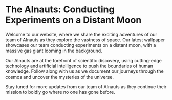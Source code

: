 <!--
Write me markdown content of website with wallpaper:

"A group of AInauts conducting experiments on a distant moon, with a massive gas giant looming in the background."

The header of the page should not be copy of the text but rather a real content of the website which is using this wallpaper.
-->

<!--font:Montserrat-->

# The AInauts: Conducting Experiments on a Distant Moon

Welcome to our website, where we share the exciting adventures of our team of AInauts as they explore the vastness of space. Our latest wallpaper showcases our team conducting experiments on a distant moon, with a massive gas giant looming in the background.

Our AInauts are at the forefront of scientific discovery, using cutting-edge technology and artificial intelligence to push the boundaries of human knowledge. Follow along with us as we document our journeys through the cosmos and uncover the mysteries of the universe.

Stay tuned for more updates from our team of AInauts as they continue their mission to boldly go where no one has gone before.

